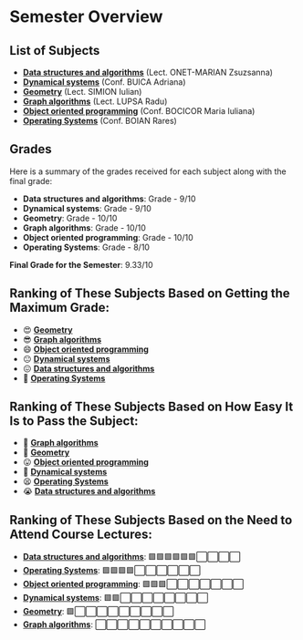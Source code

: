 # Semester Overview

## List of Subjects
- [**Data structures and algorithms**](Data%20structures%20and%20algorithms/) (Lect. ONET-MARIAN Zsuzsanna)
- [**Dynamical systems**](Dynamical%20systems/) (Conf. BUICA Adriana)
- [**Geometry**](Geometry/) (Lect. SIMION Iulian)
- [**Graph algorithms**](Graph%20algorithms/) (Lect. LUPSA Radu)
- [**Object oriented programming**](Object%20oriented%20programming/) (Conf. BOCICOR Maria Iuliana)
- [**Operating Systems**](Operating%20Systems/) (Conf. BOIAN Rares)

## Grades

Here is a summary of the grades received for each subject along with the final grade:

- **Data structures and algorithms**: Grade - 9/10
- **Dynamical systems**: Grade - 9/10
- **Geometry**: Grade - 10/10
- **Graph algorithms**: Grade - 10/10
- **Object oriented programming**: Grade - 10/10
- **Operating Systems**: Grade - 8/10

**Final Grade for the Semester**: 9.33/10

## Ranking of These Subjects Based on Getting the Maximum Grade:

- 😍 [**Geometry**](Geometry/)
- 😎 [**Graph algorithms**](Graph%20algorithms/)
- 😄 [**Object oriented programming**](Object%20oriented%20programming/)
- 😐 [**Dynamical systems**](Dynamical%20systems/)
- 😖 [**Data structures and algorithms**](Data%20structures%20and%20algorithms/)
- 😤 [**Operating Systems**](Operating%20Systems/)

## Ranking of These Subjects Based on How Easy It Is to Pass the Subject:

- 🥱 [**Graph algorithms**](Graph%20algorithms/)
- 🤗 [**Geometry**](Geometry/)
- 😛 [**Object oriented programming**](Object%20oriented%20programming/)
- 🫠 [**Dynamical systems**](Dynamical%20systems/)
- 😫 [**Operating Systems**](Operating%20Systems/)
- 😭 [**Data structures and algorithms**](Data%20structures%20and%20algorithms/)

## Ranking of These Subjects Based on the Need to Attend Course Lectures:

- [**Data structures and algorithms**](Data%20structures%20and%20algorithms/): 🟩🟩🟩🟩🟩🟩⬜⬜⬜⬜
- [**Operating Systems**](Operating%20Systems/): 🟩🟩🟩🟩⬜⬜⬜⬜⬜⬜
- [**Object oriented programming**](Object%20oriented%20programming/): 🟩🟩🟩⬜⬜⬜⬜⬜⬜⬜
- [**Dynamical systems**](Dynamical%20systems/): 🟩🟩⬜⬜⬜⬜⬜⬜⬜⬜
- [**Geometry**](Geometry/): 🟩⬜⬜⬜⬜⬜⬜⬜⬜⬜
- [**Graph algorithms**](Graph%20algorithms/): ⬜⬜⬜⬜⬜⬜⬜⬜⬜⬜

